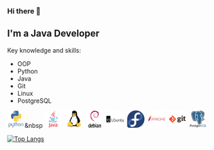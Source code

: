### Hi there 👋

 ## I'm a Java Developer

Key knowledge and skills:

- OOP
- Python
- Java
- Git
- Linux
- PostgreSQL
  
<img src="https://github.com/devicons/devicon/blob/master/icons/python/python-original-wordmark.svg" title="Python" alt="Python" width="40" height="40"/>&nbsp
<img src="https://github.com/devicons/devicon/blob/master/icons/java/java-original-wordmark.svg" title="Java" alt="Java" width="40" height="40"/>&nbsp;
<img src="https://github.com/devicons/devicon/blob/master/icons/linux/linux-original.svg" alt="Linux" width="40" height="40"/>&nbsp;
<img src="https://github.com/devicons/devicon/blob/master/icons/debian/debian-original-wordmark.svg" alt="Debian" width="40" height="40"/>&nbsp;
<img src="https://github.com/devicons/devicon/blob/master/icons/ubuntu/ubuntu-plain-wordmark.svg" alt="Ubuntu" width="40" height="40"/>&nbsp;
<img src="https://github.com/devicons/devicon/blob/master/icons/fedora/fedora-original.svg" alt="Fedora" width="40" height="40"/>&nbsp;
<img src="https://github.com/devicons/devicon/blob/master/icons/apache/apache-original-wordmark.svg" alt="Apache" width="40" height="40"/>&nbsp;
<img src="https://github.com/devicons/devicon/blob/master/icons/git/git-original-wordmark.svg" alt="Git" width="40" height="40"/>&nbsp;
<img src="https://github.com/devicons/devicon/blob/master/icons/postgresql/postgresql-original-wordmark.svg" alt="PostgreSQL" width="40" height="40"/>&nbsp;


[![Top Langs](https://github-readme-stats.vercel.app/api/top-langs/?username=mifadeev&layout=compact)](https://github.com/anuraghazra/github-readme-stats)

